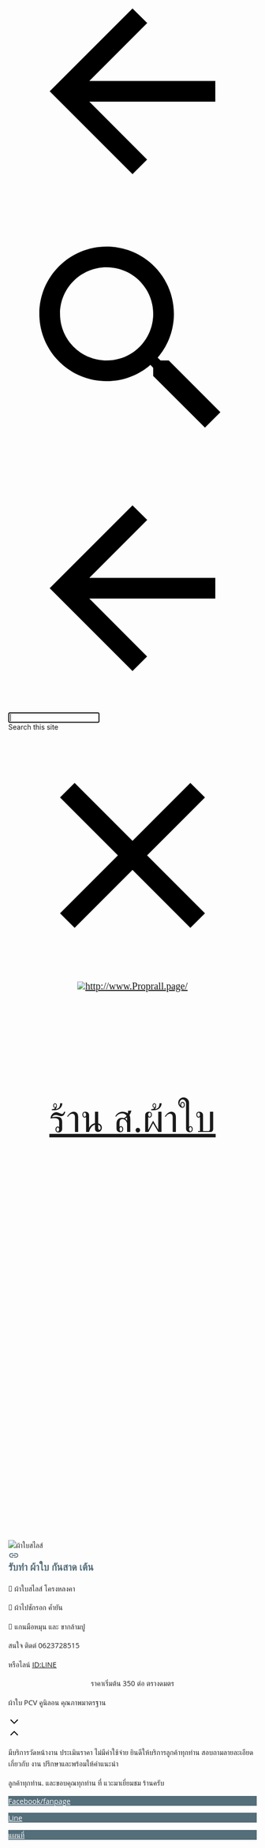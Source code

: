 <!DOCTYPE html>
<html lang="en-US" itemscope itemtype="http://schema.org/WebPage"><head><script src="https://apis.google.com/_/scs/apps-static/_/js/k=oz.gapi.en_US.0_afc8ibZR4.O/m=client/rt=j/sv=1/d=1/ed=1/am=wQE/rs=AGLTcCOPV8Bttuu5r6907bIMhw8f2tfAew/cb=gapi.loaded_0" nonce="" async=""></script><script type="text/javascript" nonce="">var DOCS_timing={}; DOCS_timing['sl']=new Date().getTime();</script><script nonce="">function _DumpException(e) {throw e;}</script><script nonce="">_docs_flag_initialData={"atari-eiitev":false,"docs-sup":"","docs-eea":false,"docs-ecci":false,"docs-ipmmp":false,"docs-esi":false,"docs-liap":"/logImpressions","ilcm":{"eui":"AHKXmL0ymoVS2mpIBWB4M0n615boiVzgTYn8Zj06GNomnMhSb5T9s5eSjKCdyr-_A75TONwm9MVV","je":1,"sstu":1604423091705000,"si":"CPqozePt5uwCFQmHXgodrqQOGg","gsc":null,"ei":[5703839,14101358,5713207,5704621,5713049,14101386,14101510,14101518,14101494,14101490,14101254,5703022,5710768,5714628,14101454,5712213,5708870,14101506,14101422,14100854,5711866,5710567,14101430,5713211,5711808,14101516,14101462,5706832,5715286,5714780,14101450,14101458,5706601,5706836,14101250,14101426,5711850,14101218,14101354,14101374,5711078,5707711,14101442,14100834,14101474,14101410],"crc":0,"cvi":[]},"docs-ccdil":false,"docs-eil":true,"docs-eoi":false,"info_params":{},"docs-enpf":false,"atari-jefp":"/_/view/jserror","docs-jern":"view","atari-rhpp":"/_/view"}; _docs_flag_cek= null ; if (window['DOCS_timing']) {DOCS_timing['ifdld']=new Date().getTime();}</script><meta name="viewport" content="width=device-width, initial-scale=1, maximum-scale=1.0, user-scalable=no"/><meta http-equiv="X-UA-Compatible" content="IE=edge"/><meta name="referrer" content="strict-origin-when-cross-origin"><link rel="icon" href="https://lh3.googleusercontent.com/JB8YWDU0KS2zc8AocyHf76AwuofnY6rmgH4sVrTtn2EHHhMlUpZBiCJHsJpVthphfV3mCKo=w16383"/><meta property="og:type" content="website"/><meta property="og:title" content="http://www.Proprall.page/"/><meta itemprop="url" property="og:url" content="https://sites.google.com/view/proprall-page"/><meta itemprop="thumbnailUrl" content="https://ssl.gstatic.com/atari/images/atari-logo.png"/><meta itemprop="image" content="https://ssl.gstatic.com/atari/images/atari-logo.png"/><link href="https://fonts.googleapis.com/css?family=Playfair%20Display%3A400%2C700%7COpen%20Sans%3A400%2C700&display=swap" rel="stylesheet" type="text/css"/><link href="https://fonts.googleapis.com/css?family=Google+Sans:400,500|Roboto:300,400,500,700|Source+Code+Pro:400,700&display=swap" rel="stylesheet" type="text/css"><link href="https://fonts.googleapis.com/css?family=Playfair%20Display%3A400&display=swap" rel="stylesheet"/><link rel="stylesheet" href="https://www.gstatic.com/_/atari/_/ss/k=atari.vw.ppdSGhvANPM.L.W.O/d=1/ct=zgms/rs=AGEqA5kbCKyPNcdqQpTxctb0F35aLcrw2w"/><title itemprop="name">http://www.Proprall.page/</title><style jsname="ptDGoc" nonce="">.ImnMyf{background-color: rgba(255,255,255,1); color: rgba(33,33,33,1);}.Vs12Bd{background-color: rgba(240,240,240,1); color: rgba(33,33,33,1);}.S5d9Rd{background-color: rgba(58,58,58,1); color: rgba(255,255,255,1);}.O13XJf{height: 340px;}.O13XJf .IFuOkc{background-image: url(https://ssl.gstatic.com/atari/images/vision-header.jpg);}.O13XJf .IFuOkc:before{background-color: rgba(31,31,31,1); opacity: 0.5; display: block;}.O13XJf .zfr3Q{color: rgba(255,255,255,1);}.O13XJf .qnVSj{color: rgba(255,255,255,1);}.O13XJf .Glwbz{color: rgba(255,255,255,1);}.O13XJf .qLrapd{color: rgba(255,255,255,1);}.O13XJf .aHM7ed{color: rgba(255,255,255,1);}.O13XJf .NHD4Gf{color: rgba(255,255,255,1);}.O13XJf .QmpIrf{background-color: rgba(255,255,255,1); border-color: rgba(0,0,0,1); color: rgba(0,0,0,1); font-family: "Open Sans"; font-size: 11pt; line-height: normal;}@media only screen and (max-width: 479px){.O13XJf{height: 250px;}}.SBrW1{height: 430px; padding-bottom: 120px; padding-top: 120px;}@media only screen and (min-width: 1280px){.yMcSQd .SBrW1{padding-bottom: 120px; padding-top: 176px;}}@media only screen and (max-width: 1279px){.Ly6Unf .SBrW1{padding-bottom: 120px; padding-top: 176px;}}.Wew9ke{fill: rgba(255,255,255,1);}.fOU46b .KJll8d{background-color: rgba(255,255,255,1);}.fOU46b .iWs3gf{color: rgba(255,255,255,1);}.fOU46b .G8QRnc .iWs3gf{color: rgba(255,255,255,1);}.fOU46b .aCIEDd .iWs3gf{color: rgba(255,255,255,1);}@media only screen and (min-width: 1280px){.b2Iqye.fOU46b .G8QRnc .iWs3gf{color: rgba(33,33,33,1);}}@media only screen and (min-width: 1280px){.b2Iqye.fOU46b .aCIEDd .iWs3gf{color: rgba(0,0,0,1);}}@media only screen and (min-width: 1280px){.XeSM4.b2Iqye.fOU46b .LBrwzc .iWs3gf{color: rgba(255,255,255,1);}}@media only screen and (min-width: 1280px){.KuNac.b2Iqye.fOU46b .GBy4H .iWs3gf{color: rgba(33,33,33,1);}}@media only screen and (min-width: 1280px){.fOU46b .XeSM4 .iWs3gf{color: rgba(255,255,255,1);}}@media only screen and (min-width: 1280px){.fOU46b .KuNac .iWs3gf{color: rgba(33,33,33,1);}}.fOU46b .YTv4We.chg4Jd:focus:before{border-color: rgba(255,255,255,1); display: block;}.fOU46b .zDUgLc{opacity: 1;}.fOU46b .LBrwzc .zDUgLc{border-bottom-style: none;}.YSH9J{color: rgba(255,255,255,1);}.oNsfjf{color: rgba(255,255,255,1);}.wgxiMe{background-color: rgba(84,110,122,1);}.JzO0Vc{background-color: rgba(84,110,122,1);}.M63kCb{background-color: rgba(255,255,255,1);}.zfr3Q{font-family: "Open Sans"; color: rgba(33,33,33,1); font-size: 11pt; line-height: 1.6; margin-top: 15px;}.qnVSj{color: rgba(33,33,33,1);}.Glwbz{color: rgba(33,33,33,1);}.dhtgD{text-decoration: underline;}.dhtgD:hover{opacity: 0.7;}.dhtgD:active{opacity: 0.7;}.yaqOZd .duRjpb:not(.TYR86d):not(.Ap4VC):first-child{padding-top: 13px;}.yaqOZd .duRjpb:not(.TYR86d):first-of-type{padding-top: 13px;}.yaqOZd .duRjpb:not(.TYR86d):last-child{padding-bottom: 13px;}.duRjpb{font-family: "Playfair Display"; font-size: 34pt; line-height: 1.2; font-weight: 700; color: rgba(84,110,122,1);}.duRjpb:not(.TYR86d){margin-top: 30px; padding-top: 13px; padding-bottom: 13px; border-bottom-color: rgba(240,240,240,1); border-top-color: rgba(240,240,240,1); border-bottom-style: solid; border-top-style: solid; border-bottom-width: 5px; border-top-width: 5px;}.Ap4VC{margin-bottom: -30px;}.qLrapd{color: rgba(84,110,122,1);}.JYVBee{font-family: "Open Sans"; font-size: 21pt; line-height: 1.25; font-weight: 700; margin-top: 25px; color: rgba(33,33,33,1);}.CobnVe{margin-bottom: -25px;}.aHM7ed{color: rgba(33,33,33,1);}.OmQG5e{font-family: "Open Sans"; font-size: 15pt; line-height: 1.25; margin-top: 20px; font-weight: 700; color: rgba(84,110,122,1);}.GV3q8e{margin-bottom: -20px;}.NHD4Gf{color: rgba(84,110,122,1);}.duRjpb .OUGEr{color: rgba(84,110,122,1);}.JYVBee .OUGEr{color: rgba(33,33,33,1);}.OmQG5e .OUGEr{color: rgba(84,110,122,1);}.TMjjoe{font-family: "Playfair Display"; font-size: 9pt; line-height: 1.2; margin-top: 0px;}.Zjiec{font-family: "Playfair Display"; font-weight: 400; font-size: 20pt; line-height: 1.75; margin-top: 48px; margin-left: 48px; margin-bottom: 62px; margin-right: 32px;}.XMyrgf{margin-top: 48px; margin-left: 48px; margin-bottom: 0px; margin-right: 32px;}.PsKE7e{font-family: "Open Sans"; font-weight: 400; font-size: 12pt;}.IKA38e{border-left-width: 8px; border-left-style: solid; border-left-color: transparent;}.lhZOrc{color: 0.6; border-left-color: rgba(255,255,255,1); font-weight: 700;}.rysYnb .mohMlc{padding-left: 24px;}.Mz8gvb{color: rgba(255,255,255,1);}.LBrwzc .YSH9J{color: rgba(33,33,33,1);}.LBrwzc .oNsfjf{color: rgba(33,33,33,1);}.LBrwzc .KJll8d{background-color: rgba(33,33,33,1);}.LBrwzc .YTv4We.chg4Jd:focus:before{border-color: rgba(33,33,33,1); display: block;}.LBrwzc .Mz8gvb{color: rgba(33,33,33,1);}.LBrwzc .wgxiMe{background-color: rgba(255,255,255,1);}.LBrwzc .lhZOrc{border-left-color: rgba(84,110,122,1);}.LBrwzc .M9vuGd{border-bottom-color: rgba(84,110,122,1);}.LBrwzc .Mz8gvb{color: rgba(33,33,33,1);}.LBrwzc .zDUgLc{border-bottom-color: rgba(204,204,204,1); border-bottom-width: 1px; border-bottom-style: solid;}.GBy4H .oNsfjf{color: rgba(255,255,255,1);}.GBy4H .YSH9J{color: rgba(255,255,255,1);}.GBy4H .Mz8gvb{color: rgba(255,255,255,1);}.GBy4H .wgxiMe{background-color: rgba(0,0,0,1);}.GBy4H .M9vuGd{border-bottom-color: rgba(255,255,255,1);}.GBy4H .Mz8gvb{color: rgba(255,255,255,1);}.TlfmSc{font-family: "Playfair Display"; font-weight: 400; font-size: 15pt; line-height: 1.33;}.jgXgSe{font-family: "Open Sans"; font-weight: 400; font-size: 12pt; line-height: 28px;}.u5fiyc{line-height: 28px;}.IKA38e{padding-left: 28px; margin-top: 20px;}.hDrhEe{font-family: "Open Sans"; font-weight: 400;}.iwQgFb{height: 2px; margin-top: 8px; background-color: rgba(0,0,0,0.150000006);}.ySLm4c{font-family: "Open Sans";}.CbiMKe{background-color: rgba(84,110,122,1);}.QmpIrf{background-color: rgba(84,110,122,1); border-color: rgba(255,255,255,1); color: rgba(255,255,255,1); font-family: "Open Sans"; font-size: 11pt; line-height: normal;}.qeLZfd:before{background-color: rgba(240,240,240,1); display: block;}.qeLZfd .iwQgFb{background-color: rgba(84,110,122,1);}.qeLZfd .zfr3Q{color: rgba(33,33,33,1);}.qeLZfd .qnVSj{color: rgba(33,33,33,1);}.qeLZfd .Glwbz{color: rgba(33,33,33,1);}.qeLZfd .duRjpb{border-bottom-color: rgba(255,255,255,1); border-top-color: rgba(255,255,255,1); color: rgba(84,110,122,1);}.qeLZfd .qLrapd{color: rgba(84,110,122,1);}.qeLZfd .JYVBee{color: rgba(33,33,33,1);}.qeLZfd .aHM7ed{color: rgba(33,33,33,1);}.qeLZfd .OmQG5e{color: rgba(84,110,122,1);}.qeLZfd .NHD4Gf{color: rgba(84,110,122,1);}.qeLZfd .duRjpb .OUGEr{color: rgba(84,110,122,1);}.qeLZfd .JYVBee .OUGEr{color: rgba(33,33,33,1);}.qeLZfd .OmQG5e .OUGEr{color: rgba(84,110,122,1);}.lQAHbd:before{background-color: rgba(58,58,58,1); display: block;}.lQAHbd .iwQgFb{background-color: rgba(84,110,122,1);}.lQAHbd .QmpIrf{background-color: rgba(255,255,255,1); border-color: rgba(0,0,0,1); color: rgba(0,0,0,1); font-family: "Open Sans"; font-size: 11pt; line-height: normal;}.lQAHbd .CbiMKe{background-color: rgba(255,255,255,1);}.lQAHbd .zfr3Q{color: rgba(255,255,255,1);}.lQAHbd .qnVSj{color: rgba(255,255,255,1);}.lQAHbd .Glwbz{color: rgba(255,255,255,1);}.lQAHbd .duRjpb{color: rgba(255,255,255,1); border-top-color: rgba(48,48,48,1); border-bottom-color: rgba(48,48,48,1);}.lQAHbd .qLrapd{color: rgba(255,255,255,1);}.lQAHbd .JYVBee{color: rgba(255,255,255,1);}.lQAHbd .aHM7ed{color: rgba(255,255,255,1);}.lQAHbd .OmQG5e{color: rgba(255,255,255,1);}.lQAHbd .NHD4Gf{color: rgba(255,255,255,1);}.lQAHbd .OUGEr{color: rgba(255,255,255,1);}.LB7kq{padding-bottom: 56px; padding-top: 56px;}@media only screen and (max-width: 479px){.LB7kq{padding-bottom: 28px; padding-top: 28px;}}@media only screen and (min-width: 1280px){.yMcSQd .LB7kq{padding-bottom: 56px; padding-top: 112px;}}@media only screen and (min-width: 1280px){.yMcSQd .iWs3gf{color: rgba(255,255,255,1);}}@media only screen and (min-width: 1280px){.yMcSQd .LBrwzc .iWs3gf{color: rgba(33,33,33,1);}}@media only screen and (min-width: 1280px){.yMcSQd .GBy4H .iWs3gf{color: rgba(255,255,255,1);}}@media only screen and (min-width: 1280px){.KuNac.yMcSQd .GBy4H .iWs3gf{color: rgba(255,255,255,1);}}@media only screen and (min-width: 480px) and (max-width: 1279px){.Ly6Unf .LB7kq{padding-bottom: 56px; padding-top: 112px;}}@media only screen and (min-width: 480px) and (max-width: 1279px){.Ly6Unf .iWs3gf{color: rgba(255,255,255,1);}}@media only screen and (min-width: 480px) and (max-width: 1279px){.Ly6Unf .GBy4H .iWs3gf{color: rgba(255,255,255,1);}}@media only screen and (min-width: 480px) and (max-width: 1279px){.Ly6Unf .LBrwzc .iWs3gf{color: rgba(33,33,33,1);}}@media only screen and (max-width: 479px){.Ly6Unf .LB7kq{padding-bottom: 28px; padding-top: 84px;}}@media only screen and (max-width: 479px){.Ly6Unf .iWs3gf{color: rgba(255,255,255,1);}}@media only screen and (max-width: 479px){.Ly6Unf .GBy4H .iWs3gf{color: rgba(255,255,255,1);}}@media only screen and (max-width: 479px){.Ly6Unf .LBrwzc .iWs3gf{color: rgba(33,33,33,1);}}@media only screen and (min-width: 480px) and (max-width: 767px){.Ly6Unf .gk8rDe{padding-top: 84px; padding-bottom: 28px;}}@media only screen and (max-width: 479px){.Ly6Unf .gk8rDe{padding-top: 56px; padding-bottom: 0px;}}.LB7kq .duRjpb{font-size: 58pt; line-height: 1.06; font-weight: 700; margin-top: 35px; border-bottom-style: none; border-top-style: none;}@media only screen and (max-width: 479px){.LB7kq .duRjpb{font-size: 37pt;}}@media only screen and (min-width: 480px) and (max-width: 767px){.LB7kq .duRjpb{font-size: 49pt;}}.cJgDec .zfr3Q{color: rgba(255,255,255,1); border-bottom-color: rgba(255,255,255,1); border-top-color: rgba(255,255,255,1);}.cJgDec .zfr3Q .OUGEr{color: rgba(255,255,255,1);}.cJgDec .qnVSj{color: rgba(255,255,255,1);}.cJgDec .Glwbz{color: rgba(255,255,255,1);}.cJgDec .qLrapd{color: rgba(255,255,255,1);}.cJgDec .aHM7ed{color: rgba(255,255,255,1);}.cJgDec .NHD4Gf{color: rgba(255,255,255,1);}.cJgDec .IFuOkc:before{background-color: rgba(33,33,33,1); opacity: 0.5; display: block;}.cJgDec .QmpIrf{background-color: rgba(255,255,255,1); border-color: rgba(0,0,0,1); color: rgba(0,0,0,1); font-family: "Open Sans"; font-size: 11pt; line-height: normal;}.tpmmCb .zfr3Q{color: rgba(15,15,15,1); border-bottom-color: rgba(15,15,15,1); border-top-color: rgba(15,15,15,1);}.tpmmCb .zfr3Q .OUGEr{color: rgba(15,15,15,1);}.tpmmCb .qnVSj{color: rgba(15,15,15,1);}.tpmmCb .Glwbz{color: rgba(15,15,15,1);}.tpmmCb .qLrapd{color: rgba(15,15,15,1);}.tpmmCb .aHM7ed{color: rgba(15,15,15,1);}.tpmmCb .NHD4Gf{color: rgba(15,15,15,1);}.tpmmCb .IFuOkc:before{background-color: rgba(255,255,255,1); display: block;}.tpmmCb .Wew9ke{fill: rgba(15,15,15,1);}.tpmmCb .QmpIrf{background-color: rgba(255,255,255,1); border-color: rgba(0,0,0,1); color: rgba(0,0,0,1); font-family: "Open Sans"; font-size: 11pt; line-height: normal;}.gk8rDe .duRjpb{font-size: 40pt;}.gk8rDe .QmpIrf{background-color: rgba(84,110,122,1); border-color: rgba(255,255,255,1); color: rgba(255,255,255,1); font-family: "Open Sans"; font-size: 11pt; line-height: normal;}@media only screen and (max-width: 479px){.gk8rDe .duRjpb{font-size: 27pt;}}@media only screen and (min-width: 480px) and (max-width: 767px){.gk8rDe .duRjpb{font-size: 34pt;}}.zDUgLc{background-color: rgba(84,110,122,1); opacity: 1;}.qV4dIc{border-bottom-color: rgba(255,255,255,0); border-bottom-style: solid; border-bottom-width: 8px; padding-top: 14px; padding-bottom: 6px; padding-left: 2px; padding-right: 2px; margin-left: 10px; margin-right: 10px;}.M9vuGd{border-bottom-color: rgba(255,255,255,1);}.eWDljc{background-color: rgba(84,110,122,1); padding-bottom: 28px;}.PsKE7e:hover{opacity: 0.6;}.BFDQOb:hover{opacity: 0.6;}.QcmuFb{padding-left: 20px;}.vDPrib{padding-left: 40px;}.TBDXjd{padding-left: 60px;}.bYeK8e{padding-left: 80px;}.CuqSDe{padding-left: 100px;}.Havqpe{padding-left: 120px;}.JvDrRe{padding-left: 140px;}.o5lrIf{padding-left: 160px;}.yOJW7c{padding-left: 180px;}.rB8cye{padding-left: 200px;}.RuayVd{padding-right: 20px;}.YzcKX{padding-right: 40px;}.reTV0b{padding-right: 60px;}.vSYeUc{padding-right: 80px;}.PxtZIe{padding-right: 100px;}.ahQMed{padding-right: 120px;}.rzhcXb{padding-right: 140px;}.PBhj0b{padding-right: 160px;}.TlN46c{padding-right: 180px;}.GEdNnc{padding-right: 200px;}.xkUom{border-color: rgba(84,110,122,1); color: rgba(84,110,122,1); font-family: "Open Sans"; font-size: 11pt; line-height: normal;}.xkUom:hover{background-color: rgba(84,110,122,0.1000000015);}.KjwKmc{color: rgba(84,110,122,1); font-family: "Open Sans"; font-size: 11pt; line-height: normal;}.KjwKmc:hover{background-color: rgba(84,110,122,0.1000000015);}.lQAHbd .xkUom{border-color: rgba(255,255,255,1); color: rgba(255,255,255,1); font-family: "Open Sans"; font-size: 11pt; line-height: normal;}.lQAHbd .xkUom:hover{background-color: rgba(255,255,255,0.1000000015);}.lQAHbd .KjwKmc{color: rgba(255,255,255,1); font-family: "Open Sans"; font-size: 11pt; line-height: normal;}.lQAHbd .KjwKmc:hover{background-color: rgba(255,255,255,0.1000000015);}.cJgDec .xkUom{border-color: rgba(255,255,255,1); color: rgba(255,255,255,1); font-family: "Open Sans"; font-size: 11pt; line-height: normal;}.cJgDec .xkUom:hover{background-color: rgba(255,255,255,0.1000000015);}.cJgDec .KjwKmc{color: rgba(255,255,255,1); font-family: "Open Sans"; font-size: 11pt; line-height: normal;}.cJgDec .KjwKmc:hover{background-color: rgba(255,255,255,0.1000000015);}.tpmmCb .xkUom{border-color: rgba(84,110,122,1); color: rgba(84,110,122,1); font-family: "Open Sans"; font-size: 11pt; line-height: normal;}.tpmmCb .xkUom:hover{background-color: rgba(84,110,122,0.1000000015);}.tpmmCb .KjwKmc{color: rgba(84,110,122,1); font-family: "Open Sans"; font-size: 11pt; line-height: normal;}.tpmmCb .KjwKmc:hover{background-color: rgba(84,110,122,0.1000000015);}.gk8rDe .xkUom{border-color: rgba(84,110,122,1); color: rgba(84,110,122,1); font-family: "Open Sans"; font-size: 11pt; line-height: normal;}.gk8rDe .xkUom:hover{background-color: rgba(84,110,122,0.1000000015);}.gk8rDe .KjwKmc{color: rgba(84,110,122,1); font-family: "Open Sans"; font-size: 11pt; line-height: normal;}.gk8rDe .KjwKmc:hover{background-color: rgba(84,110,122,0.1000000015);}.O13XJf .xkUom{border-color: rgba(255,255,255,1); color: rgba(255,255,255,1); font-family: "Open Sans"; font-size: 11pt; line-height: normal;}.O13XJf .xkUom:hover{background-color: rgba(255,255,255,0.1000000015);}.O13XJf .KjwKmc{color: rgba(255,255,255,1); font-family: "Open Sans"; font-size: 11pt; line-height: normal;}.O13XJf .KjwKmc:hover{background-color: rgba(255,255,255,0.1000000015);}.Y4CpGd{font-family: "Open Sans"; font-size: 11pt;}.CMArNe{background-color: rgba(240,240,240,1);}@media only screen and (max-width: 479px){.duRjpb{font-size: 24pt;}}@media only screen and (min-width: 480px) and (max-width: 767px){.duRjpb{font-size: 29pt;}}@media only screen and (max-width: 479px){.JYVBee{font-size: 17pt;}}@media only screen and (min-width: 480px) and (max-width: 767px){.JYVBee{font-size: 19pt;}}@media only screen and (max-width: 479px){.OmQG5e{font-size: 13pt;}}@media only screen and (min-width: 480px) and (max-width: 767px){.OmQG5e{font-size: 14pt;}}@media only screen and (max-width: 479px){.TMjjoe{font-size: 9pt;}}@media only screen and (min-width: 480px) and (max-width: 767px){.TMjjoe{font-size: 9pt;}}@media only screen and (max-width: 479px){.Zjiec{font-size: 16pt;}}@media only screen and (min-width: 480px) and (max-width: 767px){.Zjiec{font-size: 18pt;}}@media only screen and (max-width: 479px){.PsKE7e{font-size: 12pt;}}@media only screen and (min-width: 480px) and (max-width: 767px){.PsKE7e{font-size: 12pt;}}@media only screen and (max-width: 479px){.TlfmSc{font-size: 13pt;}}@media only screen and (min-width: 480px) and (max-width: 767px){.TlfmSc{font-size: 14pt;}}@media only screen and (max-width: 479px){.jgXgSe{font-size: 12pt;}}@media only screen and (min-width: 480px) and (max-width: 767px){.jgXgSe{font-size: 12pt;}}section[id="h.INITIAL_GRID.c1jzcvlhxilo"] .IFuOkc:before{opacity: 0.5;}</style><script type="text/javascript" nonce="">_at_config = [null,"AIzaSyCF97XfLoejM9NhWDAZeOcjC6kOEsEmv6A","897606708560-a63d8ia0t9dhtpdt4i3djab2m42see7o.apps.googleusercontent.com",null,null,"v2",null,null,null,null,null,null,null,"https://content.googleapis.com","SITES_%s",null,null,null,null,null,0,null,null,null,["AHKXmL0ymoVS2mpIBWB4M0n615boiVzgTYn8Zj06GNomnMhSb5T9s5eSjKCdyr-_A75TONwm9MVV",1,"CPqozePt5uwCFQmHXgodrqQOGg",1604423091705000,[5703022,5703839,5704621,5706601,5706832,5706836,5707711,5708870,5710567,5710768,5711078,5711808,5711850,5711866,5712213,5713049,5713207,5713211,5714628,5714780,5715286,14100834,14100854,14101218,14101250,14101254,14101354,14101358,14101374,14101386,14101410,14101422,14101426,14101430,14101442,14101450,14101454,14101458,14101462,14101474,14101490,14101494,14101506,14101510,14101516,14101518]
]
,null,null,null,null,0,null,null,null,null,null,null,null,null,null,"https://drive.google.com",null,null,null,null,null,null,1,1,null,0,1,null,null,null,null,null,null,null,null,null,null,null,null,null,null,null,null,null,null,null,null,null,null,null,null,null,null,null,null,null,null,null,null,null,null,null,null,null,null,null,null,null,null,null,null,null,0,"v2internal","https://docs.google.com",null,null,null,null,null,null,"https://sites.google.com/new/",null,null,null,null,null,1,null,null,null,null,null,null,null,null,null,null,null,null,null,null,null,null,null,null,null,null,null,1,"",null,null,null,null,null,null,null,null,null,null,null,null,5,null,null,"https://accounts.google.com/o/oauth2/auth","https://accounts.google.com/o/oauth2/postmessageRelay",null,null,null,null,78,"https://sites.google.com/new/?usp\u003dviewer_footer",null,null,null,null,null,null,null,null,null,null,null,null,null,null,null,null,[]
,null,null,null,null,null,null,null,null,null,null,null,null,null,null,null,null,null,0,null,null,null,null,null,null,0,null,null,null,null,null,null,null,null,null,null,null,"https://www.gstatic.com/atari/embeds/5de913a2354e93acf4d43c4db53928e5/intermediate-frame-minified.html",1,null,"v2beta",null,null,null,null,null,null,4,"https://accounts.google.com/o/oauth2/iframe",null,null,null,null,null,null,"https://52048054-atari-embeds.googleusercontent.com/embeds/16cb204cf3a9d4d223a0a3fd8b0eec5d/inner-frame-minified.html",null,null,null,null,null,null,null,null,null,null,null,null,null,null,null,null,null,null,null,null,null,null,null,null,null,null,null,null,null,null,null,null,null,null,null,null,null,null,null,null,null,null,null,null,null,null,null,null,null,null,null,null,null,null,null,null,null,null,null,null,null,null,null,null,null,null,0,null,null,null,null,null,null,null,null,null,null,null,null,null,null,null,0,null,1000,null,null,null,null,null,null,null,null,null,null,null,null,null,null,null,null,null,null,null,null,null,null,null,null,null,null,null,null,null,null,null,null,null,null,null,null,0,null,null,null,null,null,null,0,null,"",null,1,null,null,0,0,null,null,null,0,null,null,null,null,null,null,null,null,null,null,null,null,0,null,null,null,null,null,null,null,null,null,null,null,null,null,0,0,0,null,null,[1604423091714,"atari_2020.44-Tue-0500_RC03","339906264",null,1]
,null,null,null,null,0,null,null,0,1,0,0,0,null,1,0,0,20,500]
; window.globals = {"enableAnalytics":true,"webPropertyId":"G-20Y835RTD0","showDebug":false,"hashedSiteId":"aea6fbc4a035a9a4172761b49b6f183e404c24276b35ec0345ef82a213c9470f","normalizedPath":"view/proprall-page/ราน-ส-ผาใบ","pageTitle":"ร้าน ส.ผ้าใบ"}; function gapiLoaded() {if (globals.gapiLoaded == undefined) {globals.gapiLoaded = true;} else {globals.gapiLoaded();}}window.messages = []; window.addEventListener && window.addEventListener('message', function(e) {if (window.messages && e.data && e.data.magic == 'SHIC') {window.messages.push(e);}});</script><script src="https://apis.google.com/js/client.js?onload=gapiLoaded" nonce="" gapi_processed="true"></script><script type="text/javascript" nonce="">(function(){/*

 Copyright The Closure Library Authors.
 SPDX-License-Identifier: Apache-2.0
*/
/*

 Copyright 2011 Google LLC.
 SPDX-License-Identifier: Apache-2.0
*/
/*

 Copyright 2013 Google LLC.
 SPDX-License-Identifier: Apache-2.0
*/
/*

 Copyright 2020 Google LLC.
 SPDX-License-Identifier: Apache-2.0
*/
/*

 Copyright 2005 Google LLC.
 SPDX-License-Identifier: Apache-2.0
*/
}).call(this);
</script><script async="" src="https://www.googletagmanager.com/gtag/js?id=G-20Y835RTD0" nonce=""></script><script nonce="">
          window.dataLayer = window.dataLayer || [];
          function gtag(){dataLayer.push(arguments);}
        gtag('js', new Date()); gtag('set', 'developer_id.dZWRiYj', true); gtag('config', 'G-20Y835RTD0');</script></head><body dir="ltr" itemscope itemtype="http://schema.org/WebPage" id="yDmH0d" css="yDmH0d"><div jscontroller="pc62j" jsmodel="iTeaXe" jsaction="rcuQ6b:WYd;GvneHb:og1FDd;vbaUQc:uAM5ec;YBArc:dj7Cne;"><div jscontroller="X4BaPc" jsaction="rcuQ6b:WYd;o6xM5b:Pg9eo;HuL2Hd:mHeCvf;VMhF5:FFYy5e;sk3Qmb:HI1Mdd;"><div jscontroller="o1L5Wb" data-sitename="proprall-page" data-universe="1" jsmodel="fNFZH" jsaction="Pe9H6d:cZFEp;WMZaJ:VsGN3;hJluRd:UADL7b;zuqEgd:HI9w0;tr6QDd:Y8aXB;MxH79b:xDkBfb;JIbuQc:SPXMTb(uxAMZ);" jsname="G0jgYd"><div jsname="gYwusb" class="p9b27"></div><div jscontroller="RrXLpc" jsname="XeeWQc" role="banner" jsaction="keydown:uiKYid(OH0EC);rcuQ6b:WYd;zuqEgd:ufqpf;JIbuQc:XfTnxb(lfEfFf),AlTiYc(GeGHKb),AlTiYc(m1xNUe),zZlNMe(pZn8Oc);YqO5N:ELcyfe;"><div jsname="bF1uUb" class="BuY5Fd" jsaction="click:xVuwSc;"></div><div jsname="MVsrn" class="TbNlJb "><div role="button" class="U26fgb mUbCce fKz7Od h3nfre" jscontroller="VXdfxd" jsaction="click:cOuCgd; mousedown:UX7yZ; mouseup:lbsD7e; mouseenter:tfO1Yc; mouseleave:JywGue; focus:AHmuwe; blur:O22p3e; contextmenu:mg9Pef;touchstart:p6p2H; touchmove:FwuNnf; touchend:yfqBxc(preventMouseEvents=true|preventDefault=true); touchcancel:JMtRjd;" jsshadow jsname="GeGHKb" aria-label="Back to site" aria-disabled="false" tabindex="0" data-tooltip="Back to site"   data-tooltip-vertical-offset="-12" data-tooltip-horizontal-offset="0"><div class="VTBa7b MbhUzd" jsname="ksKsZd"></div><span jsslot class="xjKiLb"><span class="Ce1Y1c" style="top: -12px"><svg class="V4YR2c" viewBox="0 0 24 24" focusable="false"><path d="M0 0h24v24H0z" fill="none"/></path><path d="M20 11H7.83l5.59-5.59L12 4l-8 8 8 8 1.41-1.41L7.83 13H20v-2z"/></path></svg></span></span></div><div class="E2UJ5" jsname="M6JdT"><div class="rFrNMe b7AJhc zKHdkd" jscontroller="pxq3x" jsaction="clickonly:KjsqPd; focus:Jt1EX; blur:fpfTEe; input:Lg5SV" jsshadow jsname="OH0EC" aria-expanded="true"><div class="aCsJod oJeWuf"><div class="aXBtI I0VJ4d Wic03c"><span jsslot class="A37UZe qgcB3c iHd5yb"><div role="button" class="U26fgb mUbCce fKz7Od i3PoXe" jscontroller="VXdfxd" jsaction="click:cOuCgd; mousedown:UX7yZ; mouseup:lbsD7e; mouseenter:tfO1Yc; mouseleave:JywGue; focus:AHmuwe; blur:O22p3e; contextmenu:mg9Pef;touchstart:p6p2H; touchmove:FwuNnf; touchend:yfqBxc(preventMouseEvents=true|preventDefault=true); touchcancel:JMtRjd;" jsshadow jsname="lfEfFf" aria-label="Search" aria-disabled="false" tabindex="0" data-tooltip="Search"   data-tooltip-vertical-offset="-12" data-tooltip-horizontal-offset="0"><div class="VTBa7b MbhUzd" jsname="ksKsZd"></div><span jsslot class="xjKiLb"><span class="Ce1Y1c" style="top: -12px"><svg class="vu8Pwe" viewBox="0 0 24 24" focusable="false"><path d="M15.5 14h-.79l-.28-.27C15.41 12.59 16 11.11 16 9.5 16 5.91 13.09 3 9.5 3S3 5.91 3 9.5 5.91 16 9.5 16c1.61 0 3.09-.59 4.23-1.57l.27.28v.79l5 4.99L20.49 19l-4.99-5zm-6 0C7.01 14 5 11.99 5 9.5S7.01 5 9.5 5 14 7.01 14 9.5 11.99 14 9.5 14z"/></path><path d="M0 0h24v24H0z" fill="none"/></path></svg></span></span></div><div class="EmVfjc SKShhf" data-loadingmessage="Loading…" jscontroller="qAKInc" jsaction="animationend:kWijWc;dyRcpb:dyRcpb" jsname="aZ2wEe"><div class="Cg7hO" aria-live="assertive" jsname="vyyg5"></div><div jsname="Hxlbvc" class="xu46lf"><div class="ir3uv uWlRce co39ub"><div class="xq3j6 ERcjC"><div class="X6jHbb GOJTSe"></div></div><div class="HBnAAc"><div class="X6jHbb GOJTSe"></div></div><div class="xq3j6 dj3yTd"><div class="X6jHbb GOJTSe"></div></div></div><div class="ir3uv GFoASc Cn087"><div class="xq3j6 ERcjC"><div class="X6jHbb GOJTSe"></div></div><div class="HBnAAc"><div class="X6jHbb GOJTSe"></div></div><div class="xq3j6 dj3yTd"><div class="X6jHbb GOJTSe"></div></div></div><div class="ir3uv WpeOqd hfsr6b"><div class="xq3j6 ERcjC"><div class="X6jHbb GOJTSe"></div></div><div class="HBnAAc"><div class="X6jHbb GOJTSe"></div></div><div class="xq3j6 dj3yTd"><div class="X6jHbb GOJTSe"></div></div></div><div class="ir3uv rHV3jf EjXFBf"><div class="xq3j6 ERcjC"><div class="X6jHbb GOJTSe"></div></div><div class="HBnAAc"><div class="X6jHbb GOJTSe"></div></div><div class="xq3j6 dj3yTd"><div class="X6jHbb GOJTSe"></div></div></div></div></div><div role="button" class="U26fgb mUbCce fKz7Od JyJRXe" jscontroller="VXdfxd" jsaction="click:cOuCgd; mousedown:UX7yZ; mouseup:lbsD7e; mouseenter:tfO1Yc; mouseleave:JywGue; focus:AHmuwe; blur:O22p3e; contextmenu:mg9Pef;touchstart:p6p2H; touchmove:FwuNnf; touchend:yfqBxc(preventMouseEvents=true|preventDefault=true); touchcancel:JMtRjd;" jsshadow jsname="m1xNUe" aria-label="Back to site" aria-disabled="false" tabindex="0" data-tooltip="Back to site"   data-tooltip-vertical-offset="-12" data-tooltip-horizontal-offset="0"><div class="VTBa7b MbhUzd" jsname="ksKsZd"></div><span jsslot class="xjKiLb"><span class="Ce1Y1c" style="top: -12px"><svg class="V4YR2c" viewBox="0 0 24 24" focusable="false"><path d="M0 0h24v24H0z" fill="none"/></path><path d="M20 11H7.83l5.59-5.59L12 4l-8 8 8 8 1.41-1.41L7.83 13H20v-2z"/></path></svg></span></span></div></span><div class="Xb9hP"><input type="search" class="whsOnd zHQkBf" jsname="YPqjbf" autocomplete="off" tabindex="0" aria-label="Search this site" value="" autofocus role="combobox"  data-initial-value=""/><div jsname="LwH6nd" class="ndJi5d snByac" aria-hidden="true">Search this site</div></div><span jsslot class="A37UZe sxyYjd MQL3Ob"><div role="button" class="U26fgb mUbCce fKz7Od Kk06A" jscontroller="VXdfxd" jsaction="click:cOuCgd; mousedown:UX7yZ; mouseup:lbsD7e; mouseenter:tfO1Yc; mouseleave:JywGue; focus:AHmuwe; blur:O22p3e; contextmenu:mg9Pef;touchstart:p6p2H; touchmove:FwuNnf; touchend:yfqBxc(preventMouseEvents=true|preventDefault=true); touchcancel:JMtRjd;" jsshadow jsname="pZn8Oc" aria-label="Clear search" aria-disabled="false" tabindex="0" data-tooltip="Clear search"   data-tooltip-vertical-offset="-12" data-tooltip-horizontal-offset="0"><div class="VTBa7b MbhUzd" jsname="ksKsZd"></div><span jsslot class="xjKiLb"><span class="Ce1Y1c" style="top: -12px"><svg class="fAUEUd" viewBox="0 0 24 24" focusable="false"><path d="M19 6.41L17.59 5 12 10.59 6.41 5 5 6.41 10.59 12 5 17.59 6.41 19 12 13.41 17.59 19 19 17.59 13.41 12z"></path><path d="M0 0h24v24H0z" fill="none"></path></svg></span></span></div></span><div class="i9lrp mIZh1c"></div><div jsname="XmnwAc" class="OabDMe cXrdqd"></div></div></div><div class="LXRPh"><div jsname="ty6ygf" class="ovnfwe Is7Fhb"></div></div></div></div></div></div></div><div jsname="tiN4bf"><div class="M63kCb"></div><div class="fktJzd AKpWA fOU46b yMcSQd Ly6Unf G9Qloe XeSM4" jsname="UzWXSb" jscontroller="Md9ENb" jsaction="gsiSmd:Ffcznf;yj5fUd:cpPetb;HNXL3:q0Vyke;rcuQ6b:WYd;"><header id="atIdViewHeader"><div class="BbxBP HP6J1d" jsname="WA9qLc" jscontroller="RQOkef" jsaction="rcuQ6b:ywL4Jf;VbOlFf:ywL4Jf;FaOgy:ywL4Jf; keydown:Hq2uPe; wheel:Ut4Ahc;" data-top-navigation="false" data-is-preview="false"><div class="VLoccc ELAV1d" jsname="rtFGi"><div class="Pvc6xe"><div jsname="I8J07e" class="TlfmSc YSH9J"><a class="GAuSPc" jsname="jIujaf" href="/ราน-ส-ผาใบ"><img src="https://lh3.googleusercontent.com/JB8YWDU0KS2zc8AocyHf76AwuofnY6rmgH4sVrTtn2EHHhMlUpZBiCJHsJpVthphfV3mCKo=w16383" class="lzy1Td" role="img" aria-label="ผ้าใบ" jsname="SwcDWb"><span class="QTKDff p46B7e">http://www.Proprall.page/</span></a></div></div><div jsname="mADGA" class="zDUgLc"></div></div></div><script type="text/javascript" nonce="">DOCS_timing['navv'] = new Date().getTime();</script></header><div role="main" class="UtePc RCETm" dir="ltr"><section id="h.INITIAL_GRID.c1jzcvlhxilo" class="yaqOZd LB7kq cJgDec nyKByd O13XJf" style=""><div class="Nu95r"><div  class="IFuOkc" style="background-size: cover; background-position: center center; background-image: url(https://lh3.googleusercontent.com/VP6r-dJPE3oiEEWdZ4wrZLUD8tvn78priu5W2q1pSRI_puojFJKeME7FRPozigOeWsap86yI=w16383);" jsname="LQX2Vd"></div></div><div class="mYVXT"><div class="LS81yb VICjCf" tabindex="-1"><div class="hJDwNd-AhqUyc-uQSCkd purZT-AhqUyc-II5mzb pSzOP-AhqUyc-qWD73c JNdkSc"><div class="JNdkSc-SmKAyb"><div class="" jscontroller="sGwD4d" jsaction="zXBUYb:zTPCnb;zQF9Uc:Qxe3nd;" jsname="F57UId"><div class="oKdM2c Kzv0Me"><div id="h.INITIAL_GRID.xewh2r5j27j5" class="hJDwNd-AhqUyc-uQSCkd jXK9ad D2fZ2 OjCsFc wHaque GNzUNc"><div class="jXK9ad-SmKAyb"><div class="tyJCtd mGzaTb baZpAe lkHyyc"><h1 id="h.41ugng2f90cp" dir="ltr" class="CDt4Ke zfr3Q duRjpb" style="text-align: center;"><span class=" aw5Odc" style="font-family: Playfair Display; font-weight: normal; text-decoration: underline;"><a class="XqQF9c" href="http://www.google.com/url?q=http%3A%2F%2Ffacebook.com%2FProPrall%2F&amp;sa=D&amp;sntz=1&amp;usg=AFQjCNGUfuvrPm5obVmb2-pBpO1SDSsFPg" target="_blank">ร้าน ส.ผ้าใบ</a></span></h1></div></div></div></div></div></div></div></div></div></section><section id="h.5195ae63a29f6416_53" class="yaqOZd" style=""><div  class="IFuOkc"></div><div class="mYVXT"><div class="LS81yb VICjCf" tabindex="-1"><div class="hJDwNd-AhqUyc-qWD73c purZT-AhqUyc-II5mzb pSzOP-AhqUyc-qWD73c JNdkSc"><div class="JNdkSc-SmKAyb"><div class="" jscontroller="sGwD4d" jsaction="zXBUYb:zTPCnb;zQF9Uc:Qxe3nd;" jsname="F57UId"><div class="oKdM2c Kzv0Me"><div id="h.5195ae63a29f6416_62" class="hJDwNd-AhqUyc-qWD73c jXK9ad D2fZ2 OjCsFc wHaque"><div class="jXK9ad-SmKAyb"><div class="tyJCtd OWlOyc baZpAe"><div jscontroller="VYKRW" jsaction="rcuQ6b:rcuQ6b;"><div class="WIdY2d M1aSXe" data-embed-doc-id="1-67pBA-9AOGuqu_f09qbcxhlZxKUt6QA" data-embed-open-url="https://drive.google.com/open?id=1-67pBA-9AOGuqu_f09qbcxhlZxKUt6QA" data-embed-thumbnail-url="https://lh3.google.com/u/0/d/1-67pBA-9AOGuqu_f09qbcxhlZxKUt6QA=s2048"><div jsname="WXxXjd" class="t5qrWd" style="padding-top: 78.6136939983%"></div><iframe jsname="L5Fo6c" jscontroller="usmiIb" jsaction="rcuQ6b:WYd;" class="YMEQtf L6cTce-purZT L6cTce-pSzOP" sandbox="allow-scripts allow-popups allow-forms allow-same-origin allow-popups-to-escape-sandbox allow-downloads" frameborder="0" aria-label="Drive, ผ้าใบสไลส์" data-src="https://drive.google.com/file/d/1-67pBA-9AOGuqu_f09qbcxhlZxKUt6QA/preview" allowfullscreen></iframe><div class="TPTLxf"></div><div class="JmGwdf SzkQif L6cTce-hJDwNd L6cTce-dQCS7c" role="link" tabindex="0" jsaction="click:QNTBYd" aria-label="Drive, ผ้าใบสไลส์"><div class="t0pVcb"><div class="TZchLb FQ4MFe" style="background-image: url(https://lh3.google.com/u/0/d/1-67pBA-9AOGuqu_f09qbcxhlZxKUt6QA=s2048);"></div></div><div class="pHBU0d"><div class="ojy9Ed"><img class="McKOwe" src="https://www.google.com/images/icons/product/drive-32.png"><span class="pB4Yfc" >ผ้าใบสไลส์</span></div></div></div></div></div></div></div></div></div></div></div></div><div class="hJDwNd-AhqUyc-qWD73c purZT-AhqUyc-II5mzb pSzOP-AhqUyc-qWD73c JNdkSc yYI8W "><div class="JNdkSc-SmKAyb"><div class="" jscontroller="sGwD4d" jsaction="zXBUYb:zTPCnb;zQF9Uc:Qxe3nd;" jsname="F57UId"><div class="oKdM2c Kzv0Me"><div id="h.5195ae63a29f6416_59" class="hJDwNd-AhqUyc-qWD73c jXK9ad D2fZ2 OjCsFc GNzUNc"><div class="jXK9ad-SmKAyb"><div class="tyJCtd mGzaTb baZpAe"><div id="h.xawpxr6j15q8" class="GV3q8e aP9Z7e"></div><h3 id="h.xawpxr6j15q8" dir="ltr" class="CDt4Ke zfr3Q OmQG5e" tabindex="-1"><div jscontroller="Ae65rd" jsaction="touchstart:UrsOsc; click:KjsqPd; focusout:QZoaZ; mouseover:y0pDld; mouseout:dq0hvd;fv1Rjc:jbFSOd;CrfLRd:SzACGe;" class="CjVfdc"><div class="PPhIP rviiZ" jsname="haAclf"><div role="presentation" class="U26fgb mUbCce fKz7Od LRAOtb rm120e" jscontroller="mxS5xe" jsaction="click:cOuCgd; mousedown:UX7yZ; mouseup:lbsD7e; mouseenter:tfO1Yc; mouseleave:JywGue; focus:AHmuwe; blur:O22p3e; contextmenu:mg9Pef;" jsshadow aria-describedby="h.xawpxr6j15q8" aria-label="Copy heading link" aria-disabled="false" data-tooltip="Copy heading link" aria-hidden="true" data-tooltip-position="top" data-tooltip-vertical-offset="12" data-tooltip-horizontal-offset="0"><a class="FKF6mc TpQm9d" href="#h.xawpxr6j15q8" aria-label="Copy heading link" jsname="hiK3ld" role="button" aria-describedby="h.xawpxr6j15q8"><div class="VTBa7b MbhUzd" jsname="ksKsZd"></div><span jsslot class="xjKiLb"><span class="Ce1Y1c" style="top: -11px"><svg class="OUGEr uav4k" width="22px" height="22px" viewBox="0 0 24 24" fill="currentColor" focusable="false"><path d="M0 0h24v24H0z" fill="none"/></path><path d="M3.9 12c0-1.71 1.39-3.1 3.1-3.1h4V7H7c-2.76 0-5 2.24-5 5s2.24 5 5 5h4v-1.9H7c-1.71 0-3.1-1.39-3.1-3.1zM8 13h8v-2H8v2zm9-6h-4v1.9h4c1.71 0 3.1 1.39 3.1 3.1s-1.39 3.1-3.1 3.1h-4V17h4c2.76 0 5-2.24 5-5s-2.24-5-5-5z"/></path></svg></span></span></a></div></div>รับทำ ผ้าใบ กันสาด เต้น </div></h3><p dir="ltr" class="CDt4Ke zfr3Q">📌 ผ้าใบสไลส์ โครงหลงคา</p><p dir="ltr" class="CDt4Ke zfr3Q">📌 ผ้าไปชักรอก ค้ำยัน </p><p dir="ltr" class="CDt4Ke zfr3Q">📌 แกนมือหมุน และ ขากล้ามปู</p><p dir="ltr" class="CDt4Ke zfr3Q">สนใจ ติดต่ 0623728515</p><p dir="ltr" class="CDt4Ke zfr3Q">หรือไลน์ <span class=" aw5Odc" style="text-decoration: underline;"><a class="XqQF9c" href="https://www.google.com/url?q=https%3A%2F%2Fline.me%2Fti%2Fp%2FXTGPp0j5ZD&amp;sa=D&amp;sntz=1&amp;usg=AFQjCNGFi68t5SR4fbiaNeGZqOZjaQW5tA" target="_blank">ID:LINE</a></span></p></div></div></div></div><div class="oKdM2c"><div id="h.5195ae63a29f6416_61" class="hJDwNd-AhqUyc-qWD73c jXK9ad D2fZ2 wHaque GNzUNc"><div class="jXK9ad-SmKAyb"><div class="tyJCtd mGzaTb baZpAe"><p dir="ltr" class="CDt4Ke zfr3Q" style="text-align: center;">ราคาเริ่มต้น 350 ต่อ ตรางดมตร </p></div></div></div></div></div></div></div></div></div></section><section id="h.5195ae63a29f6416_72" class="yaqOZd" style=""><div  class="IFuOkc"></div><div class="mYVXT"><div class="LS81yb VICjCf" tabindex="-1"><div class="hJDwNd-AhqUyc-uQSCkd purZT-AhqUyc-II5mzb pSzOP-AhqUyc-qWD73c JNdkSc yYI8W "><div class="JNdkSc-SmKAyb"><div class="vhaaFf qUO6Ue" jscontroller="sGwD4d" jsaction="zXBUYb:zTPCnb;zQF9Uc:Qxe3nd;" jsname="F57UId"><div class="oKdM2c Kzv0Me" jsaction="click:uYnbT;JIbuQc:uYnbT;"><div id="h.5195ae63a29f6416_67" class="hJDwNd-AhqUyc-uQSCkd jXK9ad D2fZ2 OjCsFc GNzUNc"><div class="jXK9ad-SmKAyb"><div class="tyJCtd mGzaTb baZpAe"><p dir="ltr" class="CDt4Ke zfr3Q">ผ้าใบ PCV คูนิลอน คุณภาพมาตรฐาน </p></div></div><div role="button" class="uArJ5e Y5FYJe cjq2Db zGbri" jscontroller="VXdfxd" jsaction="click:cOuCgd; mousedown:UX7yZ; mouseup:lbsD7e; mouseenter:tfO1Yc; mouseleave:JywGue;touchstart:p6p2H; touchmove:FwuNnf; touchend:yfqBxc(preventMouseEvents=true|preventDefault=true); touchcancel:JMtRjd;focus:AHmuwe; blur:O22p3e; contextmenu:mg9Pef;" jsshadow aria-label="Expand" aria-disabled="false" tabindex="0" data-tooltip="Expand"   data-tooltip-vertical-offset="-12" data-tooltip-horizontal-offset="0"><div class="PDXc1b MbhUzd" jsname="ksKsZd"></div><span jsslot class="XuQwKc"><span class="GmuOkf"><span class="DPvwYc Vtm4Z" aria-hidden="true"><svg width="24" height="24" viewBox="0 0 24 24" focusable="false" class=" NMm5M" ><path d="M5.41 7.59L4 9l8 8 8-8-1.41-1.41L12 14.17"/></path></svg></span></span></span></div><div role="button" class="uArJ5e Y5FYJe cjq2Db amZmwc" jscontroller="VXdfxd" jsaction="click:cOuCgd; mousedown:UX7yZ; mouseup:lbsD7e; mouseenter:tfO1Yc; mouseleave:JywGue;touchstart:p6p2H; touchmove:FwuNnf; touchend:yfqBxc(preventMouseEvents=true|preventDefault=true); touchcancel:JMtRjd;focus:AHmuwe; blur:O22p3e; contextmenu:mg9Pef;" jsshadow aria-label="Collapse" aria-disabled="false" tabindex="0" data-tooltip="Collapse"   data-tooltip-vertical-offset="-12" data-tooltip-horizontal-offset="0"><div class="PDXc1b MbhUzd" jsname="ksKsZd"></div><span jsslot class="XuQwKc"><span class="GmuOkf"><span class="DPvwYc Vtm4Z" aria-hidden="true"><svg width="24" height="24" viewBox="0 0 24 24" focusable="false" class=" NMm5M" ><path d="M18.59 16.41L20 15l-8-8-8 8 1.41 1.41L12 9.83"/></path></svg></span></span></span></div></div></div><div class="oKdM2c"><div id="h.5195ae63a29f6416_69" class="hJDwNd-AhqUyc-uQSCkd jXK9ad D2fZ2 wHaque GNzUNc"><div class="jXK9ad-SmKAyb"><div class="tyJCtd mGzaTb baZpAe"><p dir="ltr" class="CDt4Ke zfr3Q">มีบริการวัดหน้างาน ประเมินราคา ไม่มีค่าใช้จ่าย ยินดีให้บริการลูกค้าทุกท่าน สอบถามลายละเอียดเกี่ยวกับ งาน ปรึกษาและพร้อมให้คำแนะนำ</p><p dir="ltr" class="CDt4Ke zfr3Q">  ลูกค้าทุกท่าน. และขอบคุณทุกท่าน ที่ แวะมาเยี่ยมชม ร้านครับ </p></div></div></div></div></div></div></div></div></div></section><section id="h.5195ae63a29f6416_80" class="yaqOZd qeLZfd" style=""><div  class="IFuOkc"></div><div class="mYVXT"><div class="LS81yb VICjCf" tabindex="-1"><div class="hJDwNd-AhqUyc-qWD73c purZT-AhqUyc-II5mzb pSzOP-AhqUyc-qWD73c JNdkSc"><div class="JNdkSc-SmKAyb"><div class="" jscontroller="sGwD4d" jsaction="zXBUYb:zTPCnb;zQF9Uc:Qxe3nd;" jsname="F57UId"><div class="oKdM2c Kzv0Me"><div id="h.5195ae63a29f6416_77" class="hJDwNd-AhqUyc-qWD73c jXK9ad D2fZ2 OjCsFc wHaque"><div class="jXK9ad-SmKAyb"><div class="tyJCtd N0neUc baZpAe"><div role="presentation" class="U26fgb L7IXhc htnAL QmpIrf" jscontroller="VXdfxd" jsaction="click:cOuCgd; mousedown:UX7yZ; mouseup:lbsD7e; mouseenter:tfO1Yc; mouseleave:JywGue; focus:AHmuwe; blur:O22p3e; contextmenu:mg9Pef;" jsshadow aria-label="Facebook/fanpage" aria-disabled="false" data-tooltip="Facebook/fanpage"   data-tooltip-vertical-offset="-12" data-tooltip-horizontal-offset="0"><a class="FKF6mc TpQm9d QmpIrf" href="https://www.google.com/url?q=https%3A%2F%2Fwww.facebook.com%2FProPrall%2F&amp;sa=D&amp;sntz=1&amp;usg=AFQjCNHxThubJ7nsFqyD0BYHzarYt6b31g" target="_blank" aria-label="Facebook/fanpage"><div class="NsaAfc"><p>Facebook/fanpage</p></div><div class="wvnY3c" jsname="ksKsZd"></div></a></div></div></div></div></div></div></div></div><div class="hJDwNd-AhqUyc-qWD73c JNdkSc L6cTce-purZT L6cTce-pSzOP"><div class="JNdkSc-SmKAyb"><div class="" jscontroller="sGwD4d" jsaction="zXBUYb:zTPCnb;zQF9Uc:Qxe3nd;" jsname="F57UId"></div></div></div></div></div></section><section id="h.2e5723a9c9819fa0_7" class="yaqOZd" style=""><div  class="IFuOkc"></div><div class="mYVXT"><div class="LS81yb VICjCf" tabindex="-1"><div class="hJDwNd-AhqUyc-qWD73c purZT-AhqUyc-II5mzb pSzOP-AhqUyc-qWD73c JNdkSc"><div class="JNdkSc-SmKAyb"><div class="" jscontroller="sGwD4d" jsaction="zXBUYb:zTPCnb;zQF9Uc:Qxe3nd;" jsname="F57UId"><div class="oKdM2c Kzv0Me"><div id="h.2e5723a9c9819fa0_4" class="hJDwNd-AhqUyc-qWD73c jXK9ad D2fZ2 OjCsFc wHaque"><div class="jXK9ad-SmKAyb"><div class="tyJCtd N0neUc baZpAe"><div role="presentation" class="U26fgb L7IXhc htnAL QmpIrf" jscontroller="VXdfxd" jsaction="click:cOuCgd; mousedown:UX7yZ; mouseup:lbsD7e; mouseenter:tfO1Yc; mouseleave:JywGue; focus:AHmuwe; blur:O22p3e; contextmenu:mg9Pef;" jsshadow aria-label="Line" aria-disabled="false" data-tooltip="Line"   data-tooltip-vertical-offset="-12" data-tooltip-horizontal-offset="0"><a class="FKF6mc TpQm9d QmpIrf" href="https://www.google.com/url?q=https%3A%2F%2Fline.me%2Fti%2Fp%2FXTGPp0j5ZD&amp;sa=D&amp;sntz=1&amp;usg=AFQjCNGFi68t5SR4fbiaNeGZqOZjaQW5tA" target="_blank" aria-label="Line"><div class="NsaAfc"><p>Line</p></div><div class="wvnY3c" jsname="ksKsZd"></div></a></div></div></div></div></div></div></div></div><div class="hJDwNd-AhqUyc-qWD73c JNdkSc L6cTce-purZT L6cTce-pSzOP"><div class="JNdkSc-SmKAyb"><div class="" jscontroller="sGwD4d" jsaction="zXBUYb:zTPCnb;zQF9Uc:Qxe3nd;" jsname="F57UId"></div></div></div></div></div></section><section id="h.2e5723a9c9819fa0_3" class="yaqOZd" style=""><div  class="IFuOkc"></div><div class="mYVXT"><div class="LS81yb VICjCf" tabindex="-1"><div class="hJDwNd-AhqUyc-qWD73c purZT-AhqUyc-II5mzb pSzOP-AhqUyc-qWD73c JNdkSc"><div class="JNdkSc-SmKAyb"><div class="" jscontroller="sGwD4d" jsaction="zXBUYb:zTPCnb;zQF9Uc:Qxe3nd;" jsname="F57UId"><div class="oKdM2c Kzv0Me"><div id="h.2e5723a9c9819fa0_0" class="hJDwNd-AhqUyc-qWD73c jXK9ad D2fZ2 OjCsFc wHaque"><div class="jXK9ad-SmKAyb"><div class="tyJCtd N0neUc baZpAe"><div role="presentation" class="U26fgb L7IXhc htnAL QmpIrf" jscontroller="VXdfxd" jsaction="click:cOuCgd; mousedown:UX7yZ; mouseup:lbsD7e; mouseenter:tfO1Yc; mouseleave:JywGue; focus:AHmuwe; blur:O22p3e; contextmenu:mg9Pef;" jsshadow aria-label="แผนที่" aria-disabled="false" data-tooltip="แผนที่"   data-tooltip-vertical-offset="-12" data-tooltip-horizontal-offset="0"><a class="FKF6mc TpQm9d QmpIrf" href="https://maps.app.goo.gl/4tE6yh8oxguPvuND8" target="_blank" aria-label="แผนที่"><div class="NsaAfc"><p>แผนที่</p></div><div class="wvnY3c" jsname="ksKsZd"></div></a></div></div></div></div></div></div></div></div><div class="hJDwNd-AhqUyc-qWD73c JNdkSc L6cTce-purZT L6cTce-pSzOP"><div class="JNdkSc-SmKAyb"><div class="" jscontroller="sGwD4d" jsaction="zXBUYb:zTPCnb;zQF9Uc:Qxe3nd;" jsname="F57UId"></div></div></div></div></div></section><section id="h.2e5723a9c9819fa0_19" class="yaqOZd" style=""><div  class="IFuOkc"></div><div class="mYVXT"><div class="LS81yb VICjCf" tabindex="-1"><div class="hJDwNd-AhqUyc-uQSCkd purZT-AhqUyc-II5mzb pSzOP-AhqUyc-qWD73c JNdkSc"><div class="JNdkSc-SmKAyb"><div class="" jscontroller="sGwD4d" jsaction="zXBUYb:zTPCnb;zQF9Uc:Qxe3nd;" jsname="F57UId"><div class="oKdM2c Kzv0Me"><div id="h.2e5723a9c9819fa0_16" class="hJDwNd-AhqUyc-uQSCkd jXK9ad D2fZ2 OjCsFc wHaque"><div class="jXK9ad-SmKAyb"><div class="tyJCtd OWlOyc baZpAe"><div jscontroller="VYKRW" jsaction="rcuQ6b:rcuQ6b;"><div class="WIdY2d M1aSXe"><div jsname="WXxXjd" style="padding-top: 36.1396303901%"></div><iframe jsname="L5Fo6c" class="YMEQtf" sandbox="allow-scripts allow-popups allow-forms allow-same-origin allow-popups-to-escape-sandbox allow-downloads" frameborder="0" aria-label="Map, ร้าน ส.ผ้าใบ" src="https://maps-api-ssl.google.com/maps?hl=en-US&amp;ll=13.855616,100.418612&amp;output=embed&amp;q=%E0%B8%A3%E0%B9%89%E0%B8%B2%E0%B8%99+%E0%B8%AA.%E0%B8%9C%E0%B9%89%E0%B8%B2%E0%B9%83%E0%B8%9A+%E0%B8%9A%E0%B9%89%E0%B8%B2%E0%B8%99%E0%B9%80%E0%B8%A5%E0%B8%82%E0%B8%97%E0%B8%B5%E0%B8%A348/5+%E0%B8%A1.2+%E0%B8%8A%E0%B8%B8%E0%B8%A1%E0%B8%8A%E0%B8%99%E0%B8%A7%E0%B8%B1%E0%B8%94%E0%B8%AD%E0%B8%B4%E0%B8%99%E0%B8%97%E0%B8%A3%E0%B9%8C+%E0%B8%8B%E0%B8%AD%E0%B8%A2+3+%E0%B8%95%E0%B8%B3%E0%B8%9A%E0%B8%A5+%E0%B9%80%E0%B8%AA%E0%B8%B2%E0%B8%98%E0%B8%87%E0%B8%AB%E0%B8%B4%E0%B8%99+%E0%B8%AD%E0%B8%B3%E0%B9%80%E0%B8%A0%E0%B8%AD%E0%B8%9A%E0%B8%B2%E0%B8%87%E0%B9%83%E0%B8%AB%E0%B8%8D%E0%B9%88+%E0%B8%99%E0%B8%99%E0%B8%97%E0%B8%9A%E0%B8%B8%E0%B8%A3%E0%B8%B5+11140+%E0%B9%84%E0%B8%97%E0%B8%A2+(%E0%B8%A3%E0%B9%89%E0%B8%B2%E0%B8%99+%E0%B8%AA.%E0%B8%9C%E0%B9%89%E0%B8%B2%E0%B9%83%E0%B8%9A)&amp;z=15" allowfullscreen></iframe></div></div></div></div></div></div></div></div></div></div></div></section><section id="h.2e5723a9c9819fa0_37" class="yaqOZd" style=""><div  class="IFuOkc"></div><div class="mYVXT"><div class="LS81yb VICjCf" tabindex="-1"><div class="hJDwNd-AhqUyc-II5mzb purZT-AhqUyc-II5mzb pSzOP-AhqUyc-II5mzb JNdkSc yYI8W "><div class="JNdkSc-SmKAyb"><div class="" jscontroller="sGwD4d" jsaction="zXBUYb:zTPCnb;zQF9Uc:Qxe3nd;" jsname="F57UId"><div class="oKdM2c Kzv0Me"><div id="h.2e5723a9c9819fa0_46" class="hJDwNd-AhqUyc-II5mzb pSzOP-AhqUyc-II5mzb jXK9ad D2fZ2 OjCsFc"><div class="jXK9ad-SmKAyb"><div class="tyJCtd baZpAe"><div class="t3iYD"><img src="https://lh4.googleusercontent.com/tXUG4MH9IwAqq7Kmeha3GtDkjzTW4YLrEpgRoOtFHp2F1VhuyydDmSy_Wwx5CWykmHW-MP5k7AD6izwW-583O6uUbhSEGpj9nVcjOytB0D0UxtWcrzM=w1280" class="CENy8b" role="img" style="width: 100.2506233316%; margin: 0% 0 0% -0.1253116658%"/></div></div></div></div></div><div class="oKdM2c"><div id="h.2e5723a9c9819fa0_47" class="hJDwNd-AhqUyc-II5mzb pSzOP-AhqUyc-II5mzb jXK9ad D2fZ2 wHaque QaN0Zc"><div class="jXK9ad-SmKAyb"><div class="tyJCtd baZpAe"><div class="t3iYD"><img src="https://lh5.googleusercontent.com/4wdcWgZJ_Hi_w6R8inYjYD8V261Z4grLOgAvV3UWXC6ORPaYsh0R9oIWww8iw2Z3LsgSMWQDvpNwbR4sCHZjN0wpVupT9FQQoM59SVklfmgSL1M6o-I=w1280" class="CENy8b" role="img"/></div></div></div></div></div></div></div></div><div class="hJDwNd-AhqUyc-OiUrBf purZT-AhqUyc-II5mzb pSzOP-AhqUyc-qWD73c JNdkSc"><div class="JNdkSc-SmKAyb"><div class="" jscontroller="sGwD4d" jsaction="zXBUYb:zTPCnb;zQF9Uc:Qxe3nd;" jsname="F57UId"><div class="oKdM2c Kzv0Me"><div id="h.2e5723a9c9819fa0_48" class="hJDwNd-AhqUyc-OiUrBf jXK9ad D2fZ2 OjCsFc wHaque"><div class="jXK9ad-SmKAyb"><div class="tyJCtd baZpAe"><div class="t3iYD"><img src="https://lh5.googleusercontent.com/ac7MBdOM-Vrw4CvolnwCCQSIqZaPrihyqCkVuFfEgqmPXt0QoVIDMcbuDoV_xv-uuiNFS1b44_HYMDcW5k6doBhjQEGUtFo9b5l6v2LM5Casmx8Gzxfg=w1280" class="CENy8b" role="img"/></div></div></div></div></div></div></div></div></div></div></section><section id="h.2e5723a9c9819fa0_52" class="yaqOZd" style=""><div  class="IFuOkc"></div><div class="mYVXT"><div class="LS81yb VICjCf" tabindex="-1"><div class="hJDwNd-AhqUyc-uQSCkd purZT-AhqUyc-II5mzb pSzOP-AhqUyc-qWD73c JNdkSc"><div class="JNdkSc-SmKAyb"><div class="" jscontroller="sGwD4d" jsaction="zXBUYb:zTPCnb;zQF9Uc:Qxe3nd;" jsname="F57UId"><div class="oKdM2c Kzv0Me"><div id="h.2e5723a9c9819fa0_49" class="hJDwNd-AhqUyc-uQSCkd jXK9ad D2fZ2 OjCsFc wHaque GNzUNc"><div class="jXK9ad-SmKAyb"><div class="tyJCtd mGzaTb baZpAe"><p dir="ltr" class="CDt4Ke zfr3Q">#_..รับติดตั้งผ้าใบ กันแดดกันฝน </p><p dir="ltr" class="CDt4Ke zfr3Q">🔎กำลังมองหา #ผ้าใบ คุณภาพดี #ราคาถูก</p><p dir="ltr" class="CDt4Ke zfr3Q">🏷️ลองแวะ มาดูที่ร้านเราสิครับ </p><p dir="ltr" class="CDt4Ke zfr3Q">🏷️  ตอบทุกโจทย์ความต้องการ</p><p dir="ltr" class="CDt4Ke zfr3Q">📌#ผ้าใบ PVC #คูนิล่อน #คุณดีเกรดพรีเมียม </p><p dir="ltr" class="CDt4Ke zfr3Q">📌ทนทาน อายุการใช้งาน ยาวนาน </p><p dir="ltr" class="CDt4Ke zfr3Q">     - เหล็กที่ใช้ ไม่เป็นสนิม</p><p dir="ltr" class="CDt4Ke zfr3Q">📌#ผ้าใบชักรอก #ผ้าใบใส #ผ้าใบโซล่าวิว หรือ #ผ้าใบแบบมือหมุน มีทั้งแนวดิ่งและแบบค้ำยัน </p><p dir="ltr" class="CDt4Ke zfr3Q">📌ติดตั้งจากช่างผมมีประสบการณ มากกว่า10 ปี </p><p dir="ltr" class="CDt4Ke zfr3Q">📌มีบริกการหลังการขาย ให้ท่านสบายใจ หายห่วง</p><p dir="ltr" class="CDt4Ke zfr3Q">🏷️รับติดตั้ง และ ตัดเย็บ #ผ้าใบ ทุกไซร์ ทุกขนาด  ทุกสี</p><p dir="ltr" class="CDt4Ke zfr3Q">🏷️ #ผ้าใบคุมรถ #ผ้าใบคุมหลังคา #ผ้าใบคุมสินค้า #กันแดดกันฝน ราคาเริ่มต้นที่ ตรางเมตรละ 300 เท่านั้น </p><p dir="ltr" class="CDt4Ke zfr3Q">📌 หมั่นใจคุณภาพงานที่ส่ง รับประกันทุกชิ้นงาน</p><p dir="ltr" class="CDt4Ke zfr3Q">📌 มีหน้าร้านชัดเจน ที่ร้านผลิตติดตั้งเองและจำหน่ายเอง ไม่รับต่อจากเจ้าใด่</p><p dir="ltr" class="CDt4Ke zfr3Q">📌 ปรึกษาหรือ สอบถามคุยลายละเอียด ก่อนทำ #ฟรีไม่ทีค่าใช้จ่าย </p><p dir="ltr" class="CDt4Ke zfr3Q">📌 สนใจติดต่อได้ที่ #โทร0815469515 หรือทาง #Inbox สดวกทาง #Line : Atwtart</p><p dir="ltr" class="CDt4Ke zfr3Q">📌รับติดตั้ง #ผ้าใบกันสาด #เต้นผ้าใบ #ผ้าใบมือหมุน #solarview #ผ้าใบราคาถูก ติดต่อ ทางเราได้เลยครับ </p><p dir="ltr" class="CDt4Ke zfr3Q">🏷️ติดตั้งและจัดสั่ง #ในเขตกรุงเทพและปริมลฑล #นนทบุรี #ปทุมธาณี #กทม #สมุทรปราการ</p><p dir="ltr" class="CDt4Ke zfr3Q">สนใจผ้าใบ อย่าลืม ทัก #facebook หาเราสิครับ #ราคากันเอง #ผลิตติดตั้งและจำหน่ายเอง </p><p dir="ltr" class="CDt4Ke zfr3Q">ขอบคุณที่ใช้บริกการครับ</p></div></div></div></div></div></div></div></div></div></section></div><div class="Xpil1b"></div><div jscontroller="j1RDQb" jsaction="rcuQ6b:rcuQ6b;MxH79b:JdcaS;FaOgy:XuHpsb;" class="dZA9kd ynRLnc" data-last-updated-at-time="1604330374822"><div role="button" class="U26fgb JRtysb WzwrXb I12f0b K2mXPb zXBiaf ynRLnc" jscontroller="iSvg6e" jsaction="click:cOuCgd; mousedown:UX7yZ; mouseup:lbsD7e; mouseenter:tfO1Yc; mouseleave:JywGue; focus:AHmuwe; blur:O22p3e; contextmenu:mg9Pef;touchstart:p6p2H; touchmove:FwuNnf; touchend:yfqBxc(preventMouseEvents=true|preventDefault=true); touchcancel:JMtRjd;;keydown:I481le;" jsshadow jsname="Bg3gkf" aria-label="Site actions" aria-disabled="false" tabindex="0" aria-haspopup="true" aria-expanded="false" data-menu-corner="bottom-start" data-anchor-corner="top-start"><div class="NWlf3e MbhUzd" jsname="ksKsZd"></div><span jsslot class="MhXXcc oJeWuf"><span class="Lw7GHd snByac"><svg width="24" height="24" viewBox="0 0 24 24" focusable="false" class=" NMm5M" ><path d="M11 17h2v-6h-2v6zm1-15C6.48 2 2 6.48 2 12s4.48 10 10 10 10-4.48 10-10S17.52 2 12 2zm0 18c-4.41 0-8-3.59-8-8s3.59-8 8-8 8 3.59 8 8-3.59 8-8 8zM11 9h2V7h-2v2z"/></path></svg></span></span><div jsname="xl07Ob" style="display:none" aria-hidden="true"><div class="JPdR6b hVNH5c" jscontroller="uY3Nvd" jsaction="IpSVtb:TvD9Pc;fEN2Ze:xzS4ub;frq95c:LNeFm;cFpp9e:J9oOtd; click:H8nU8b; mouseup:H8nU8b; keydown:I481le; keypress:Kr2w4b; blur:O22p3e; focus:H8nU8b" role="menu" tabindex="0" style="position:fixed"><div class="XvhY1d" jsaction="mousedown:p8EH2c; touchstart:p8EH2c;"><div class="JAPqpe K0NPx"><span jsslot class="z80M1 FeRvI" jsaction="click:o6ZaF(preventDefault=true); mousedown:lAhnzb; mouseup:Osgxgf; mouseenter:SKyDAe; mouseleave:xq3APb;touchstart:jJiBRc; touchmove:kZeBdd; touchend:VfAz8(preventMouseEvents=true)" jsname="j7LFlb" data-disabled-tooltip="Report abuse is not available in preview mode" aria-label="Report abuse" role="menuitem" tabindex="-1"><div class="aBBjbd MbhUzd" jsname="ksKsZd"></div><div class="uyYuVb oJeWuf" jscontroller="HYv29e" jsaction="JIbuQc:dQ6O0c;" jsname="xx9PJb" data-abuse-proto="%.@.null,null,&quot;https://sites.google.com/view/proprall-page&quot;,null,null,[],[]]"><div class="jO7h3c">Report abuse</div></div></span><span jsslot class="z80M1 FeRvI" jsaction="click:o6ZaF(preventDefault=true); mousedown:lAhnzb; mouseup:Osgxgf; mouseenter:SKyDAe; mouseleave:xq3APb;touchstart:jJiBRc; touchmove:kZeBdd; touchend:VfAz8(preventMouseEvents=true)" jsname="j7LFlb" aria-label="Page details" role="menuitem" tabindex="-1"><div class="aBBjbd MbhUzd" jsname="ksKsZd"></div><div class="uyYuVb oJeWuf" jsaction="JIbuQc:hriXLd;" jsname="Rg8K2c"><div class="jO7h3c">Page details</div></div></span></div></div></div></div></div></div><div jscontroller="j1RDQb" jsaction="focusin:gBxDVb(srlkmf); focusout:zvXhGb(srlkmf); click:ro2KTd(psdQ5e),Toy3n(V2zOu);JIbuQc:DSypkd(Bg3gkf);MxH79b:JdcaS;rcuQ6b:rcuQ6b;" class="LqzjUe ynRLnc" data-last-updated-at-time="1604330374822"><div jsname="psdQ5e" class="Q0cSn"></div><div jsname="bN97Pc" class="hBW7Hb"><div role="button" class="U26fgb mUbCce fKz7Od kpPxtd QMuaBc" jscontroller="VXdfxd" jsaction="click:cOuCgd; mousedown:UX7yZ; mouseup:lbsD7e; mouseenter:tfO1Yc; mouseleave:JywGue; focus:AHmuwe; blur:O22p3e; contextmenu:mg9Pef;touchstart:p6p2H; touchmove:FwuNnf; touchend:yfqBxc(preventMouseEvents=true|preventDefault=true); touchcancel:JMtRjd;" jsshadow jsname="Bg3gkf" aria-label="Site actions" aria-disabled="false" tabindex="-1" aria-hidden="true"><div class="VTBa7b MbhUzd" jsname="ksKsZd"></div><span jsslot class="xjKiLb"><span class="Ce1Y1c" style="top: -12px"><svg width="24" height="24" viewBox="0 0 24 24" focusable="false" class=" NMm5M" ><path d="M11 17h2v-6h-2v6zm1-15C6.48 2 2 6.48 2 12s4.48 10 10 10 10-4.48 10-10S17.52 2 12 2zm0 18c-4.41 0-8-3.59-8-8s3.59-8 8-8 8 3.59 8 8-3.59 8-8 8zM11 9h2V7h-2v2z"/></path></svg></span></span></div><div jsname="srlkmf" class="hUphyc"><div class="YkaBSd"><div class="iBkmkf"><span>Page updated</span> <span jsname="CFIm1b" class="dji00c" jsaction="AHmuwe:eGiyHb; mouseover:eGiyHb;" tabindex="0" role="contentinfo"></span></div></div><div class="YkaBSd" jscontroller="HYv29e" jsaction="click:dQ6O0c;" data-abuse-proto="%.@.null,null,&quot;https://sites.google.com/view/proprall-page&quot;,null,null,[],[]]"><div role="button" class="U26fgb kpPxtd J7BuEb" jsshadow aria-label="Report abuse" aria-disabled="false" tabindex="0">Report abuse</div></div></div></div></div></div></div><script type="text/javascript" nonce="">DOCS_timing['cov']=new Date().getTime();</script><script src="https://www.gstatic.com/_/atari/_/js/k=atari.vw.en_US.DNtmWw3LH9s.O/d=1/ct=zgms/rs=AGEqA5lBSw8oqpN2XH_KmTX1C6YMiz3UlQ/m=view" id="base-js" nonce=""></script></div></div><div jscontroller="YV8yqd" jsaction="rcuQ6b:npT2md"><div jsname="kODWGd" aria-live="assertive" aria-relevant="additions" aria-atomic="true" aria-hidden="false" role="region" class="IWfHH"></div></div></body></html>
